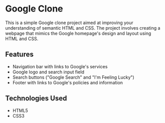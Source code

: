 # Google Clone

This is a simple Google clone project aimed at improving your understanding of semantic HTML and CSS. The project involves creating a webpage that mimics the Google homepage's design and layout using HTML and CSS.

## Features

- Navigation bar with links to Google's services
- Google logo and search input field
- Search buttons ("Google Search" and "I'm Feeling Lucky")
- Footer with links to Google's policies and information

## Technologies Used

- HTML5
- CSS3
